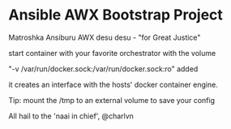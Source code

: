 # Ansible AWX Bootstrap Project

Matroshka Ansiburu AWX desu desu - "for Great Justice"

start container with your favorite orchestrator with the volume

"-v /var/run/docker.sock:/var/run/docker.sock:ro" added

it creates an interface with the hosts' docker container engine.

Tip: mount the /tmp to an external volume to save your config

All hail to the 'naai in chief', @charlvn
